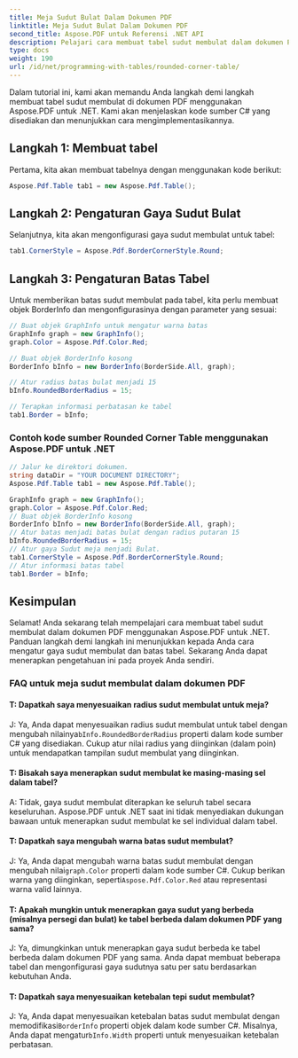 ```yaml
---
title: Meja Sudut Bulat Dalam Dokumen PDF
linktitle: Meja Sudut Bulat Dalam Dokumen PDF
second_title: Aspose.PDF untuk Referensi .NET API
description: Pelajari cara membuat tabel sudut membulat dalam dokumen PDF menggunakan Aspose.PDF untuk .NET.
type: docs
weight: 190
url: /id/net/programming-with-tables/rounded-corner-table/
---
```

Dalam tutorial ini, kami akan memandu Anda langkah demi langkah membuat tabel sudut membulat di dokumen PDF menggunakan Aspose.PDF untuk .NET. Kami akan menjelaskan kode sumber C# yang disediakan dan menunjukkan cara mengimplementasikannya.

## Langkah 1: Membuat tabel
Pertama, kita akan membuat tabelnya dengan menggunakan kode berikut:

```csharp
Aspose.Pdf.Table tab1 = new Aspose.Pdf.Table();
```

## Langkah 2: Pengaturan Gaya Sudut Bulat
Selanjutnya, kita akan mengonfigurasi gaya sudut membulat untuk tabel:

```csharp
tab1.CornerStyle = Aspose.Pdf.BorderCornerStyle.Round;
```

## Langkah 3: Pengaturan Batas Tabel
Untuk memberikan batas sudut membulat pada tabel, kita perlu membuat objek BorderInfo dan mengonfigurasinya dengan parameter yang sesuai:

```csharp
// Buat objek GraphInfo untuk mengatur warna batas
GraphInfo graph = new GraphInfo();
graph.Color = Aspose.Pdf.Color.Red;

// Buat objek BorderInfo kosong
BorderInfo bInfo = new BorderInfo(BorderSide.All, graph);

// Atur radius batas bulat menjadi 15
bInfo.RoundedBorderRadius = 15;

// Terapkan informasi perbatasan ke tabel
tab1.Border = bInfo;
```

### Contoh kode sumber Rounded Corner Table menggunakan Aspose.PDF untuk .NET

```csharp
// Jalur ke direktori dokumen.
string dataDir = "YOUR DOCUMENT DIRECTORY";
Aspose.Pdf.Table tab1 = new Aspose.Pdf.Table();

GraphInfo graph = new GraphInfo();
graph.Color = Aspose.Pdf.Color.Red;
// Buat objek BorderInfo kosong
BorderInfo bInfo = new BorderInfo(BorderSide.All, graph);
// Atur batas menjadi batas bulat dengan radius putaran 15
bInfo.RoundedBorderRadius = 15;
// Atur gaya Sudut meja menjadi Bulat.
tab1.CornerStyle = Aspose.Pdf.BorderCornerStyle.Round;
// Atur informasi batas tabel
tab1.Border = bInfo;
```

## Kesimpulan
Selamat! Anda sekarang telah mempelajari cara membuat tabel sudut membulat dalam dokumen PDF menggunakan Aspose.PDF untuk .NET. Panduan langkah demi langkah ini menunjukkan kepada Anda cara mengatur gaya sudut membulat dan batas tabel. Sekarang Anda dapat menerapkan pengetahuan ini pada proyek Anda sendiri.

### FAQ untuk meja sudut membulat dalam dokumen PDF

#### T: Dapatkah saya menyesuaikan radius sudut membulat untuk meja?

J: Ya, Anda dapat menyesuaikan radius sudut membulat untuk tabel dengan mengubah nilainya`bInfo.RoundedBorderRadius` properti dalam kode sumber C# yang disediakan. Cukup atur nilai radius yang diinginkan (dalam poin) untuk mendapatkan tampilan sudut membulat yang diinginkan.

#### T: Bisakah saya menerapkan sudut membulat ke masing-masing sel dalam tabel?

A: Tidak, gaya sudut membulat diterapkan ke seluruh tabel secara keseluruhan. Aspose.PDF untuk .NET saat ini tidak menyediakan dukungan bawaan untuk menerapkan sudut membulat ke sel individual dalam tabel.

#### T: Dapatkah saya mengubah warna batas sudut membulat?

 J: Ya, Anda dapat mengubah warna batas sudut membulat dengan mengubah nilai`graph.Color` properti dalam kode sumber C#. Cukup berikan warna yang diinginkan, seperti`Aspose.Pdf.Color.Red` atau representasi warna valid lainnya.

#### T: Apakah mungkin untuk menerapkan gaya sudut yang berbeda (misalnya persegi dan bulat) ke tabel berbeda dalam dokumen PDF yang sama?

J: Ya, dimungkinkan untuk menerapkan gaya sudut berbeda ke tabel berbeda dalam dokumen PDF yang sama. Anda dapat membuat beberapa tabel dan mengonfigurasi gaya sudutnya satu per satu berdasarkan kebutuhan Anda.

#### T: Dapatkah saya menyesuaikan ketebalan tepi sudut membulat?

 J: Ya, Anda dapat menyesuaikan ketebalan batas sudut membulat dengan memodifikasi`BorderInfo` properti objek dalam kode sumber C#. Misalnya, Anda dapat mengatur`bInfo.Width` properti untuk menyesuaikan ketebalan perbatasan.